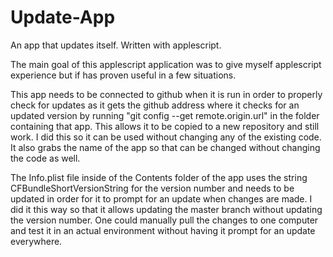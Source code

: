 # Update-App

An app that updates itself. Written with applescript.

The main goal of this applescript application was to give myself applescript experience but if has proven useful in a few situations.

This app needs to be connected to github when it is run in order to properly check for updates as it gets the github address where it checks for an updated version by running "git config --get remote.origin.url" in the folder containing that app. This allows it to be copied to a new repository and still work. I did this so it can be used without changing any of the existing code. It also grabs the name of the app so that can be changed without changing the code as well.

The Info.plist file inside of the Contents folder of the app uses the string CFBundleShortVersionString for the version number and needs to be updated in order for it to prompt for an update when changes are made. I did it this way so that it allows updating the master branch without updating the version number. One could manually pull the changes to one computer and test it in an actual environment without having it prompt for an update everywhere.
